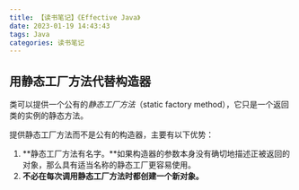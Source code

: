 ```yaml
---
title: 【读书笔记】《Effective Java》
date: 2023-01-19 14:43:43
tags: Java
categories: 读书笔记
---
```


## 用静态工厂方法代替构造器

类可以提供一个公有的*静态工厂方法*（static factory method），它只是一个返回类的实例的静态方法。

<!--more-->

提供静态工厂方法而不是公有的构造器，主要有以下优势：

1. **静态工厂方法有名字。**如果构造器的参数本身没有确切地描述正被返回的对象，那么具有适当名称的静态工厂更容易使用。
2. **不必在每次调用静态工厂方法时都创建一个新对象。**
